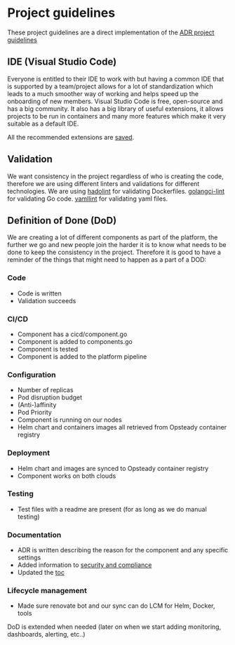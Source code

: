 # Project guidelines

These project guidelines are a direct implementation of the [ADR project guidelines](../adr/0002-project-guidelines.md)

## IDE (Visual Studio Code)

Everyone is entitled to their IDE to work with but having a common IDE that is supported by a team/project allows for a lot of standardization which leads to a much smoother way of working and helps speed up the onboarding of new members.
Visual Studio Code is free, open-source and has a big community. It also has a big library of useful extensions, it allows projects to be run in containers and many more features which make it very suitable as a default IDE.

All the recommended extensions are [saved](../../.vscode/extensions.json).

## Validation

We want consistency in the project regardless of who is creating the code, therefore we are using different linters and validations for different technologies. We are using [hadolint](https://github.com/hadolint/hadolint) for validating Dockerfiles. [golangci-lint](https://github.com/golangci/golangci-lint) for validating Go code. [yamllint](https://github.com/adrienverge/yamllint) for validating yaml files.

## Definition of Done (DoD)

We are creating a lot of different components as part of the platform, the further we go and new people join the harder it is to know what needs to be done to keep the consistency in the project. Therefore it is good to have a reminder of the things that might need to happen as a part of a DOD:

### Code
- Code is written
- Validation succeeds

### CI/CD
- Component has a cicd/component.go
- Component is added to components.go
- Component is tested
- Component is added to the platform pipeline

### Configuration
- Number of replicas
- Pod disruption budget
- (Anti-)affinity
- Pod Priority
- Component is running on our nodes
- Helm chart and containers images all retrieved from Opsteady container registry

### Deployment
- Helm chart and images are synced to Opsteady container registry
- Component works on both clouds

### Testing
- Test files with a readme are present (for as long as we do manual testing)

### Documentation
- ADR is written describing the reason for the component and any specific settings
- Added information to [security and compliance](security-and-compliance-list.md)
- Updated the [toc](toc.md)

### Lifecycle management
- Made sure renovate bot and our sync can do LCM for Helm, Docker, tools

DoD is extended when needed (later on when we start adding monitoring, dashboards, alerting, etc..)
